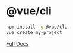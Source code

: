 # @vue/cli

``` sh
npm install -g @vue/cli
vue create my-project
```

[Full Docs](https://cli.vuejs.org/)
